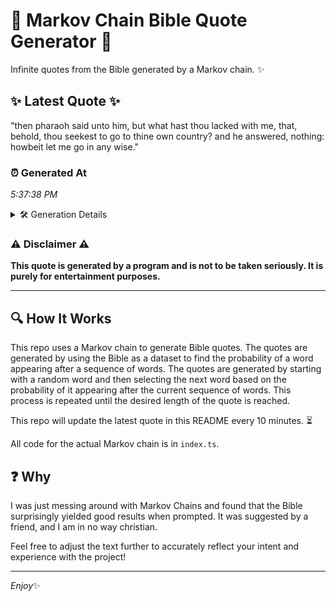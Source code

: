 # 📖 Markov Chain Bible Quote Generator 📖

Infinite quotes from the Bible generated by a Markov chain. ✨

## ✨ Latest Quote ✨
"then pharaoh said unto him, but what hast thou lacked with me, that, behold, thou seekest to go to thine own country? and he answered, nothing: howbeit let me go in any wise."

### ⏰ Generated At
*5:37:38 PM*

<details>
    <summary>🛠️ Generation Details</summary>
    <p>
        <strong>🌱 Seed:</strong> then<br>
        <strong>🔄 Iterations:</strong> 32<br>
        <strong>📜 Context History:</strong><br>[ then ]: pharaoh<br>[ then, pharaoh ]: said<br>[ then, pharaoh, said ]: unto<br>[ then, pharaoh, said, unto ]: him,<br>[ then, pharaoh, said, unto, him, ]: but<br>[ then, pharaoh, said, unto, him,, but ]: what<br>[ pharaoh, said, unto, him,, but, what ]: hast<br>[ said, unto, him,, but, what, hast ]: thou<br>[ unto, him,, but, what, hast, thou ]: lacked<br>[ him,, but, what, hast, thou, lacked ]: with<br>[ but, what, hast, thou, lacked, with ]: me,<br>[ what, hast, thou, lacked, with, me, ]: that,<br>[ hast, thou, lacked, with, me,, that, ]: behold,<br>[ thou, lacked, with, me,, that,, behold, ]: thou<br>[ lacked, with, me,, that,, behold,, thou ]: seekest<br>[ with, me,, that,, behold,, thou, seekest ]: to<br>[ me,, that,, behold,, thou, seekest, to ]: go<br>[ that,, behold,, thou, seekest, to, go ]: to<br>[ behold,, thou, seekest, to, go, to ]: thine<br>[ thou, seekest, to, go, to, thine ]: own<br>[ seekest, to, go, to, thine, own ]: country?<br>[ to, go, to, thine, own, country? ]: and<br>[ go, to, thine, own, country?, and ]: he<br>[ to, thine, own, country?, and, he ]: answered,<br>[ thine, own, country?, and, he, answered, ]: nothing:<br>[ own, country?, and, he, answered,, nothing: ]: howbeit<br>[ country?, and, he, answered,, nothing:, howbeit ]: let<br>[ and, he, answered,, nothing:, howbeit, let ]: me<br>[ he, answered,, nothing:, howbeit, let, me ]: go<br>[ answered,, nothing:, howbeit, let, me, go ]: in<br>[ nothing:, howbeit, let, me, go, in ]: any<br>[ howbeit, let, me, go, in, any ]: wise.<br>
    </p>
</details>

### ⚠️ Disclaimer ⚠️
**This quote is generated by a program and is not to be taken seriously. It is purely for entertainment purposes.**

---

## 🔍 How It Works

This repo uses a Markov chain to generate Bible quotes. The quotes are generated by using the Bible as a dataset to find the probability of a word appearing after a sequence of words. The quotes are generated by starting with a random word and then selecting the next word based on the probability of it appearing after the current sequence of words. This process is repeated until the desired length of the quote is reached.

This repo will update the latest quote in this README every 10 minutes. ⏳

All code for the actual Markov chain is in `index.ts`.

## ❓ Why

I was just messing around with Markov Chains and found that the Bible surprisingly yielded good results when prompted. 
It was suggested by a friend, and I am in no way christian.

Feel free to adjust the text further to accurately reflect your intent and experience with the project!

---

*Enjoy*✨
